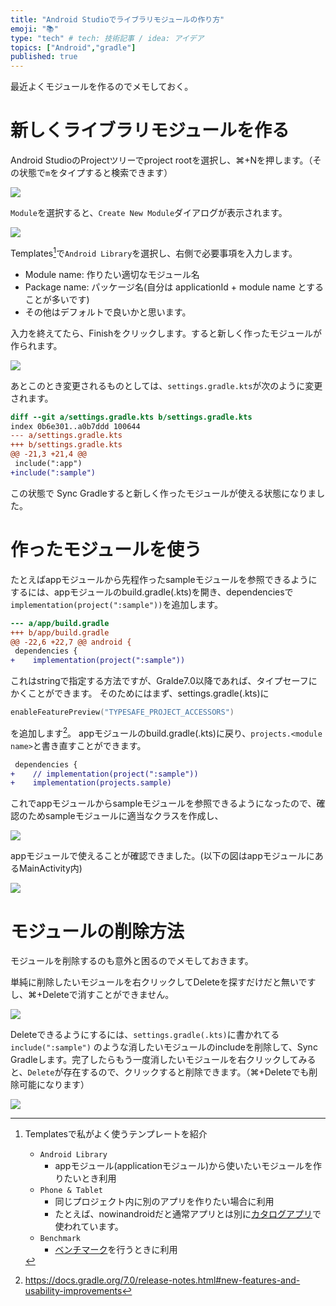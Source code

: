 ```yaml
---
title: "Android Studioでライブラリモジュールの作り方"
emoji: "📚"
type: "tech" # tech: 技術記事 / idea: アイデア
topics: ["Android","gradle"]
published: true
---
```


最近よくモジュールを作るのでメモしておく。

# 新しくライブラリモジュールを作る
Android StudioのProjectツリーでproject rootを選択し、⌘+Nを押します。（その状態で`m`をタイプすると検索できます）

![](https://storage.googleapis.com/zenn-user-upload/7f2b527fd12b-20240106.png)


`Module`を選択すると、`Create New Module`ダイアログが表示されます。

![](https://storage.googleapis.com/zenn-user-upload/b5ccdf559c6e-20240106.png)

Templates[^1]で`Android Library`を選択し、右側で必要事項を入力します。

- Module name: 作りたい適切なモジュール名
- Package name: パッケージ名(自分は applicationId + module name とすることが多いです)
- その他はデフォルトで良いかと思います。

入力を終えてたら、Finishをクリックします。すると新しく作ったモジュールが作られます。


![](https://storage.googleapis.com/zenn-user-upload/4d5e5ec18b89-20240106.png)

あとこのとき変更されるものとしては、`settings.gradle.kts`が次のように変更されます。

```diff kotlin
diff --git a/settings.gradle.kts b/settings.gradle.kts
index 0b6e301..a0b7ddd 100644
--- a/settings.gradle.kts
+++ b/settings.gradle.kts
@@ -21,3 +21,4 @@ 
 include(":app")
+include(":sample")
```

この状態で Sync Gradleすると新しく作ったモジュールが使える状態になりました。


[^1]: Templatesで私がよく使うテンプレートを紹介
    - `Android Library`
      - appモジュール(applicationモジュール)から使いたいモジュールを作りたいとき利用
    - `Phone & Tablet`
      - 同じプロジェクト内に別のアプリを作りたい場合に利用
      - たとえば、nowinandroidだと通常アプリとは別に[カタログアプリ](https://github.com/android/nowinandroid/tree/main/app-nia-catalog)で使われています。
    - `Benchmark`
      - [ベンチマーク](https://developer.android.com/topic/performance/benchmarking/benchmarking-overview?hl=ja)を行うときに利用


# 作ったモジュールを使う

たとえばappモジュールから先程作ったsampleモジュールを参照できるようにするには、appモジュールのbuild.gradle(.kts)を開き、dependenciesで
`implementation(project(":sample"))`を追加します。

```diff kotlin
--- a/app/build.gradle
+++ b/app/build.gradle
@@ -22,6 +22,7 @@ android {
 dependencies {
+    implementation(project(":sample"))
```

これはstringで指定する方法ですが、Gralde7.0以降であれば、タイプセーフにかくことができます。
そのためにはまず、settings.gradle(.kts)に
```kotlin
enableFeaturePreview("TYPESAFE_PROJECT_ACCESSORS")
```
を追加します[^2]。
appモジュールのbuild.gradle(.kts)に戻り、`projects.<module name>`と書き直すことができます。

```diff kotlin
 dependencies {
+    // implementation(project(":sample"))
+    implementation(projects.sample)
```

これでappモジュールからsampleモジュールを参照できるようになったので、確認のためsampleモジュールに適当なクラスを作成し、

![](https://storage.googleapis.com/zenn-user-upload/96ac8c3bf4de-20240106.png)

appモジュールで使えることが確認できました。(以下の図はappモジュールにあるMainActivity内)

![](https://storage.googleapis.com/zenn-user-upload/d84bf57a6a75-20240106.png)


[^2]: https://docs.gradle.org/7.0/release-notes.html#new-features-and-usability-improvements

# モジュールの削除方法

モジュールを削除するのも意外と困るのでメモしておきます。

単純に削除したいモジュールを右クリックしてDeleteを探すだけだと無いですし、⌘+Deleteで消すことができません。

![](https://storage.googleapis.com/zenn-user-upload/28e3cf4a63ae-20240107.png)

Deleteできるようにするには、`settings.gradle(.kts)`に書かれてる `include(":sample")` のような消したいモジュールのincludeを削除して、Sync Gradleします。完了したらもう一度消したいモジュールを右クリックしてみると、`Delete`が存在するので、クリックすると削除できます。（⌘+Deleteでも削除可能になります）


![](https://storage.googleapis.com/zenn-user-upload/3119f14d9b6d-20240107.png)
